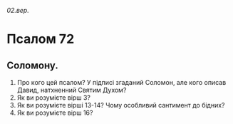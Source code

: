 
_02.вер._

#  Псалом 72

## Соломону.
1. Про кого цей псалом? У підписі згаданий Соломон, але кого описав Давид, натхненний Святим Духом?
2. Як ви розумієте вірш 3?
3. Як ви розумієте вірші 13-14? Чому особливий сантимент до бідних?
4. Як ви розумієте вірш 16?
